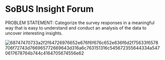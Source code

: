 # SoBUS Insight Forum

PROBLEM STATEMENT: Categorize the survey responses in a meaningful way that is easy to understand and conduct an analysis of the data to uncover interesting insights.

![68747470733a2f2f64726976652e676f6f676c652e636f6d2f75633f6578706f72743d766965772669643d316a6c763151316c545672355644334a5470617678764b744c4164705674556e62](https://user-images.githubusercontent.com/78103714/175644238-73102e2f-f895-4389-8330-9852ccb839f5.jpg)
